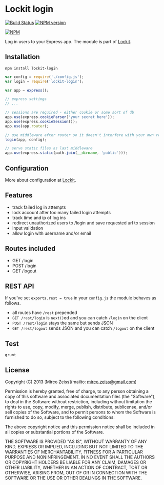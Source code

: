 # Lockit login

[![Build Status](https://travis-ci.org/zeMirco/lockit-login.png?branch=master)](https://travis-ci.org/zeMirco/lockit-login) [![NPM version](https://badge.fury.io/js/lockit-login.png)](http://badge.fury.io/js/lockit-login)

[![NPM](https://nodei.co/npm/lockit-login.png)](https://nodei.co/npm/lockit-login/)

Log in users to your Express app. The module is part of [Lockit](https://github.com/zeMirco/lockit).

## Installation

`npm install lockit-login`

```js
var config = require('./config.js');
var login = require('lockit-login');

var app = express();

// express settings
// ...

// sessions are required - either cookie or some sort of db
app.use(express.cookieParser('your secret here'));
app.use(express.cookieSession());
app.use(app.router);

// use middleware after router so it doesn't interfere with your own routes
login(app, config);

// serve static files as last middleware
app.use(express.static(path.join(__dirname, 'public')));
```

## Configuration

More about configuration at [Lockit](https://github.com/zeMirco/lockit).

## Features

 - track failed log in attempts
 - lock account after too many failed login attempts
 - track time and ip of log ins
 - redirect unauthorized users to /login and save requested url to session
 - input validation
 - allow login with username and/or email

## Routes included

 - GET /login
 - POST /login
 - GET /logout
 
## REST API

If you've set `exports.rest = true` in your `config.js` the module behaves as follows.

 - all routes have `/rest` prepended
 - `GET /rest/login` is `next()`ed and you can catch `/login` on the client
 - `POST /rest/login` stays the same but sends JSON
 - `GET /rest/logout` sends JSON and you can catch `/logout` on the client

## Test

`grunt`

## License

Copyright (C) 2013 [Mirco Zeiss](mailto: mirco.zeiss@gmail.com)

Permission is hereby granted, free of charge, to any person obtaining a copy of this software and associated documentation files (the "Software"), to deal in the Software without restriction, including without limitation the rights to use, copy, modify, merge, publish, distribute, sublicense, and/or sell copies of the Software, and to permit persons to whom the Software is furnished to do so, subject to the following conditions:

The above copyright notice and this permission notice shall be included in all copies or substantial portions of the Software.

THE SOFTWARE IS PROVIDED "AS IS", WITHOUT WARRANTY OF ANY KIND, EXPRESS OR IMPLIED, INCLUDING BUT NOT LIMITED TO THE WARRANTIES OF MERCHANTABILITY, FITNESS FOR A PARTICULAR PURPOSE AND NONINFRINGEMENT. IN NO EVENT SHALL THE AUTHORS OR COPYRIGHT HOLDERS BE LIABLE FOR ANY CLAIM, DAMAGES OR OTHER LIABILITY, WHETHER IN AN ACTION OF CONTRACT, TORT OR OTHERWISE, ARISING FROM, OUT OF OR IN CONNECTION WITH THE SOFTWARE OR THE USE OR OTHER DEALINGS IN THE SOFTWARE.